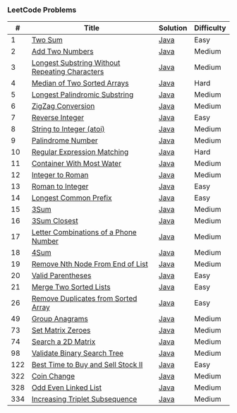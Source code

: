 ### LeetCode Problems


| # | Title | Solution | Difficulty |
|---| ----- | -------- | ---------- |
|1|[Two Sum](https://leetcode.com/problems/two-sum/)| [Java](https://github.com/cmgun/leetcode/blob/master/src/main/java/com/cmgun/leetcode/math/TwoSum.java)|Easy|
|2|[Add Two Numbers](https://leetcode.com/problems/add-two-numbers/)| [Java](https://github.com/cmgun/leetcode/blob/master/src/main/java/com/cmgun/leetcode/math/AddTwoNumbers.java)|Medium|
|3|[Longest Substring Without Repeating Characters](https://leetcode.com/problems/longest-substring-without-repeating-characters/)| [Java](https://github.com/cmgun/leetcode/blob/master/src/main/java/com/cmgun/leetcode/strings/LongestSubstringWithoutRepeat.class)|Medium|
|4|[Median of Two Sorted Arrays](https://leetcode.com/problems/median-of-two-sorted-arrays/)| [Java](https://github.com/cmgun/leetcode/blob/master/src/main/java/com/cmgun/leetcode/array/FindMedianSortedArrays.java)|Hard|
|5|[Longest Palindromic Substring](https://leetcode.com/problems/longest-palindromic-substring/)| [Java](https://github.com/cmgun/leetcode/blob/master/src/main/java/com/cmgun/leetcode/dp/Solution5.java)|Medium|
|6|[ZigZag Conversion](https://leetcode.com/problems/zigzag-conversion/)| [Java]()|Medium|
|7|[Reverse Integer](https://leetcode.com/problems/reverse-integer/)| [Java](https://github.com/cmgun/leetcode/blob/master/src/main/java/com/cmgun/leetcode/math/ReverseInteger.java)|Easy|
|8|[String to Integer (atoi)](https://leetcode.com/problems/string-to-integer-atoi/)| [Java](https://github.com/cmgun/leetcode/blob/master/src/main/java/com/cmgun/leetcode/strings/StringToInteger.java)|Medium|
|9|[Palindrome Number](https://leetcode.com/problems/palindrome-number/)| [Java](https://github.com/cmgun/leetcode/blob/master/src/main/java/com/cmgun/leetcode/strings/PalindromeNumber.java)|Medium|
|10|[Regular Expression Matching](https://leetcode.com/problems/regular-expression-matching/)| [Java](https://github.com/cmgun/leetcode/blob/master/src/main/java/com/cmgun/leetcode/dp/RegularExpressionMatching.java)|Hard|
|11|[Container With Most Water](https://leetcode.com/problems/container-with-most-water/)| [Java](https://github.com/cmgun/leetcode/blob/master/src/main/java/com/cmgun/leetcode/array/ContainerWithMostWater.java)|Medium|
|12|[Integer to Roman](https://leetcode.com/problems/integer-to-roman/)| [Java](https://github.com/cmgun/leetcode/blob/master/src/main/java/com/cmgun/leetcode/math/IntegerToRoman.java)|Medium|
|13|[Roman to Integer](https://leetcode.com/problems/roman-to-integer/)| [Java](https://github.com/cmgun/leetcode/blob/master/src/main/java/com/cmgun/leetcode/math/RomanToInteger.java)|Easy|
|14|[Longest Common Prefix](https://leetcode.com/problems/longest-common-prefix/)| [Java](https://github.com/cmgun/leetcode/blob/master/src/main/java/com/cmgun/leetcode/strings/LongestCommonPrefix.java)|Easy|
|15|[3Sum](https://leetcode.com/problems/3sum/)| [Java](https://github.com/cmgun/leetcode/blob/master/src/main/java/com/cmgun/leetcode/math/ThreeSum.java)|Medium|
|16|[3Sum Closest](https://leetcode.com/problems/3sum-closest/)| [Java](https://github.com/cmgun/leetcode/blob/master/src/main/java/com/cmgun/leetcode/math/ThreeSumClosest.java)|Medium|
|17|[Letter Combinations of a Phone Number](https://leetcode.com/problems/letter-combinations-of-a-phone-number/)| [Java](https://github.com/cmgun/leetcode/blob/master/src/main/java/com/cmgun/leetcode/strings/LetterCombinations.java)|Medium|
|18|[4Sum](https://leetcode.com/problems/4sum/)| [Java](https://github.com/cmgun/leetcode/blob/master/src/main/java/com/cmgun/leetcode/math/FourSum.java)|Medium|
|19|[Remove Nth Node From End of List](https://leetcode.com/problems/remove-nth-node-from-end-of-list/)| [Java](https://github.com/cmgun/leetcode/blob/master/src/main/java/com/cmgun/leetcode/array/RemoveNthNodeFromEndofList.java)|Medium|
|20|[Valid Parentheses](https://leetcode.com/problems/remove-nth-node-from-end-of-list/)| [Java](https://github.com/cmgun/leetcode/blob/master/src/main/java/com/cmgun/leetcode/strings/ValidParentheses.java)|Easy|
|21|[Merge Two Sorted Lists](https://leetcode.com/problems/merge-two-sorted-lists/)| [Java](https://github.com/cmgun/leetcode/blob/master/src/main/java/com/cmgun/leetcode/array/MergeTwoSortedLists.java)|Easy|
|26|[Remove Duplicates from Sorted Array](https://leetcode.com/problems/remove-duplicates-from-sorted-array/)| [Java](https://github.com/cmgun/leetcode/blob/master/src/main/java/com/cmgun/leetcode/array/RemoveDuplicatesfromSortedArray.java)|Easy|
|49|[Group Anagrams](https://leetcode.com/problems/group-anagrams/)| [Java](https://github.com/cmgun/leetcode/blob/master/src/main/java/com/cmgun/leetcode/array/GroupAnagrams.java)|Medium|
|73|[Set Matrix Zeroes](https://leetcode.com/problems/set-matrix-zeroes/)| [Java](https://github.com/cmgun/leetcode/blob/master/src/main/java/com/cmgun/leetcode/array/SetMatrixZeroes.java)|Medium|
|74|[Search a 2D Matrix](https://leetcode.com/problems/search-a-2d-matrix/)| [Java](https://github.com/cmgun/leetcode/blob/master/src/main/java/com/cmgun/leetcode/array/SearchA2DMatrix.java)|Medium|
|98|[Validate Binary Search Tree](https://leetcode.com/problems/validate-binary-search-tree/)| [Java](https://github.com/cmgun/leetcode/blob/master/src/main/java/com/cmgun/leetcode/tree/ValidBST.java)|Medium|
|122|[Best Time to Buy and Sell Stock II](https://leetcode.com/problems/best-time-to-buy-and-sell-stock-ii/)| [Java](https://github.com/cmgun/leetcode/blob/master/src/main/java/com/cmgun/leetcode/array/BestTimetoBuyandSellStockII.java)|Easy|
|322|[Coin Change](https://leetcode.com/problems/coin-change/)| [Java](https://github.com/cmgun/leetcode/blob/master/src/main/java/com/cmgun/leetcode/dp/CoinChange.java)|Medium|
|328|[Odd Even Linked List](https://leetcode.com/problems/odd-even-linked-list/)| [Java](https://github.com/cmgun/leetcode/blob/master/src/main/java/com/cmgun/leetcode/linkedlist/OddEvenLinkedList.java)|Medium|
|334|[Increasing Triplet Subsequence](https://leetcode.com/problems/increasing-triplet-subsequence/)| [Java](https://github.com/cmgun/leetcode/blob/master/src/main/java/com/cmgun/leetcode/array/IncreasingTripletSubsequence.java)|Medium|
